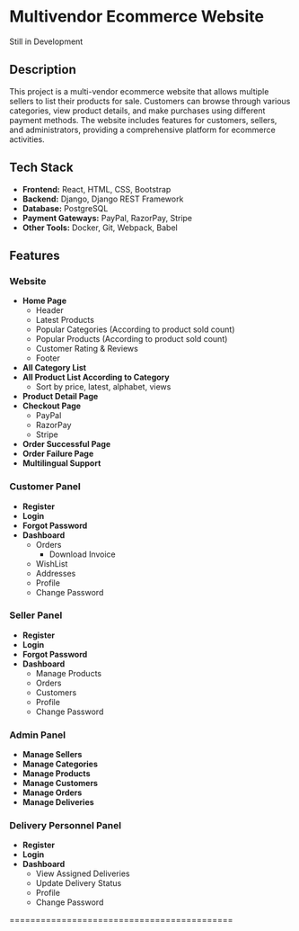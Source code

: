 # Multivendor Ecommerce Website
Still in Development
## Description

This project is a multi-vendor ecommerce website that allows multiple sellers to list their products for sale. Customers can browse through various categories, view product details, and make purchases using different payment methods. The website includes features for customers, sellers, and administrators, providing a comprehensive platform for ecommerce activities.

## Tech Stack

- **Frontend:** React, HTML, CSS, Bootstrap
- **Backend:** Django, Django REST Framework
- **Database:** PostgreSQL
- **Payment Gateways:** PayPal, RazorPay, Stripe
- **Other Tools:** Docker, Git, Webpack, Babel

## Features

### Website

- **Home Page**
  - Header
  - Latest Products
  - Popular Categories (According to product sold count)
  - Popular Products (According to product sold count)
  - Customer Rating & Reviews
  - Footer
- **All Category List**
- **All Product List According to Category**
  - Sort by price, latest, alphabet, views
- **Product Detail Page**
- **Checkout Page**
  - PayPal
  - RazorPay
  - Stripe
- **Order Successful Page**
- **Order Failure Page**
- **Multilingual Support**

### Customer Panel

- **Register**
- **Login**
- **Forgot Password**
- **Dashboard**
  - Orders
    - Download Invoice
  - WishList
  - Addresses
  - Profile
  - Change Password

### Seller Panel

- **Register**
- **Login**
- **Forgot Password**
- **Dashboard**
  - Manage Products
  - Orders
  - Customers
  - Profile
  - Change Password

### Admin Panel

- **Manage Sellers**
- **Manage Categories**
- **Manage Products**
- **Manage Customers**
- **Manage Orders**
- **Manage Deliveries**

### Delivery Personnel Panel

- **Register**
- **Login**
- **Dashboard**
  - View Assigned Deliveries
  - Update Delivery Status
  - Profile
  - Change Password

===========================================
